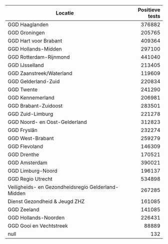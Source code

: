 | Locatie | Positieve tests |
|---------|----------------:|
| GGD Haaglanden                           | 376882 |
| GGD Groningen                            | 205765 |
| GGD Hart voor Brabant                    | 409364 |
| GGD Hollands-Midden                      | 297100 |
| GGD Rotterdam-Rijnmond                   | 441040 |
| GGD IJsselland                           | 213405 |
| GGD Zaanstreek/Waterland                 | 119609 |
| GGD Gelderland-Zuid                      | 220834 |
| GGD Twente                               | 241290 |
| GGD Kennemerland                         | 206981 |
| GGD Brabant-Zuidoost                     | 283501 |
| GGD Zuid-Limburg                         | 221278 |
| GGD Noord- en Oost-Gelderland            | 312823 |
| GGD Fryslân                              | 232274 |
| GGD West-Brabant                         | 259279 |
| GGD Flevoland                            | 146309 |
| GGD Drenthe                              | 170521 |
| GGD Amsterdam                            | 390021 |
| GGD Limburg-Noord                        | 196137 |
| GGD Regio Utrecht                        | 534898 |
| Veiligheids- en Gezondheidsregio Gelderland-Midden | 267285 |
| Dienst Gezondheid & Jeugd ZHZ            | 161085 |
| GGD Zeeland                              | 141085 |
| GGD Hollands-Noorden                     | 226431 |
| GGD Gooi en Vechtstreek                  | 88889 |
| null                                     |   132 |
